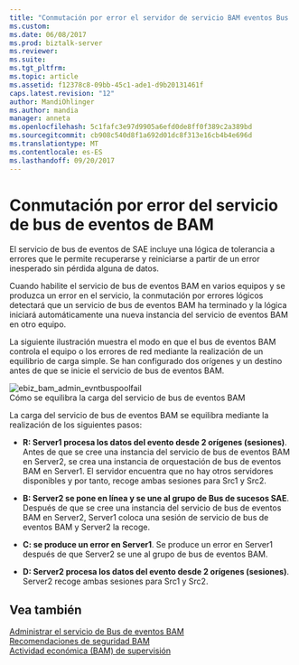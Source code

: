 ```yaml
---
title: "Conmutación por error el servidor de servicio BAM eventos Bus | Documentos de Microsoft"
ms.custom: 
ms.date: 06/08/2017
ms.prod: biztalk-server
ms.reviewer: 
ms.suite: 
ms.tgt_pltfrm: 
ms.topic: article
ms.assetid: f12378c8-09bb-45c1-ade1-d9b20131461f
caps.latest.revision: "12"
author: MandiOhlinger
ms.author: mandia
manager: anneta
ms.openlocfilehash: 5c1fafc3e97d9905a6efd0de8ff0f389c2a389bd
ms.sourcegitcommit: cb908c540d8f1a692d01dc8f313e16cb4b4e696d
ms.translationtype: MT
ms.contentlocale: es-ES
ms.lasthandoff: 09/20/2017
---
```

# <a name="bam-event-bus-service-server-failover"></a>Conmutación por error del servicio de bus de eventos de BAM
El servicio de bus de eventos de SAE incluye una lógica de tolerancia a errores que le permite recuperarse y reiniciarse a partir de un error inesperado sin pérdida alguna de datos.  
  
 Cuando habilite el servicio de bus de eventos BAM en varios equipos y se produzca un error en el servicio, la conmutación por errores lógicos detectará que un servicio de bus de eventos BAM ha terminado y la lógica iniciará automáticamente una nueva instancia del servicio de eventos BAM en otro equipo.  
  
 La siguiente ilustración muestra el modo en que el bus de eventos BAM controla el equipo o los errores de red mediante la realización de un equilibrio de carga simple. Se han configurado dos orígenes y un destino antes de que se inicie el servicio de bus de eventos BAM.  
  
 ![](../core/media/ebiz-bam-admin-evntbuspoolfail.gif "ebiz_bam_admin_evntbuspoolfail")  
Cómo se equilibra la carga del servicio de bus de eventos BAM  
  
 La carga del servicio de bus de eventos BAM se equilibra mediante la realización de los siguientes pasos:  
  
-   **R: Server1 procesa los datos del evento desde 2 orígenes (sesiones)**. Antes de que se cree una instancia del servicio de bus de eventos BAM en Server2, se crea una instancia de orquestación de bus de eventos BAM en Server1. El servidor encuentra que no hay otros servidores disponibles y por tanto, recoge ambas sesiones para Src1 y Src2.  
  
-   **B: Server2 se pone en línea y se une al grupo de Bus de sucesos SAE**. Después de que se cree una instancia del servicio de bus de eventos BAM en Server2, Server1 coloca una sesión de servicio de bus de eventos BAM y Server2 la recoge.  
  
-   **C: se produce un error en Server1**. Se produce un error en Server1 después de que Server2 se une al grupo de bus de eventos BAM.  
  
-   **D: Server2 procesa los datos del evento desde 2 orígenes (sesiones)**. Server2 recoge ambas sesiones para Src1 y Src2.  
  
## <a name="see-also"></a>Vea también  
 [Administrar el servicio de Bus de eventos BAM](../core/managing-the-bam-event-bus-service.md)   
 [Recomendaciones de seguridad BAM](../core/bam-security-recommendations.md)   
 [Actividad económica (BAM) de supervisión](../core/business-activity-monitoring-bam.md)